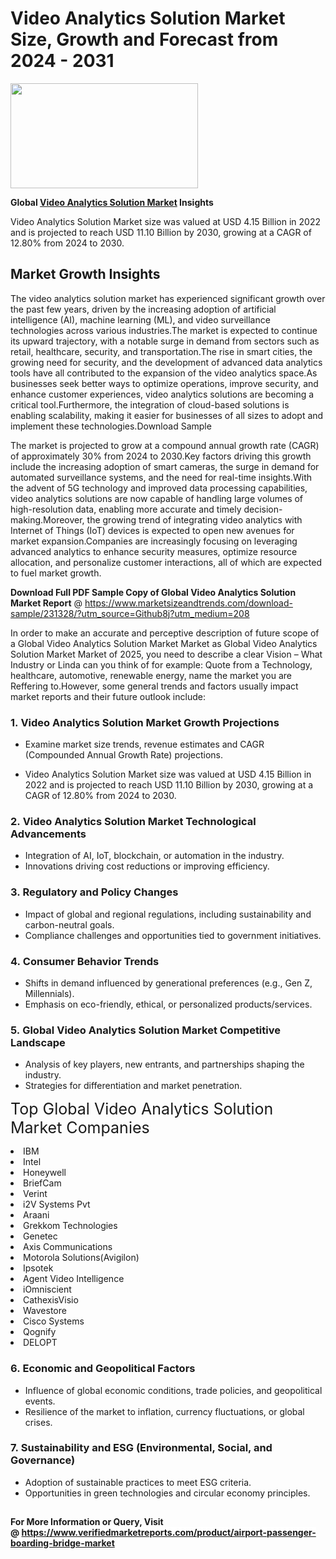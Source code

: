<H1>Video Analytics Solution Market Size, Growth and Forecast from 2024 - 2031</H1><img class="aligncenter size-medium wp-image-584254" src="https://thirdeyenews.in/wp-content/uploads/2024/09/Global-Market-Research-300x168.jpeg" alt="" width="300" height="168" /><p><strong>Global&nbsp;<a href="https://www.marketsizeandtrends.com/download-sample/231328/?utm_source=Github8j?utm_medium=208">Video Analytics Solution Market</a> Insights</strong></p><p>Video Analytics Solution Market size was valued at USD 4.15 Billion in 2022 and is projected to reach USD 11.10 Billion by 2030, growing at a CAGR of 12.80% from 2024 to 2030.</p><p><h2>Market Growth Insights</h2> <p>The video analytics solution market has experienced significant growth over the past few years, driven by the increasing adoption of artificial intelligence (AI), machine learning (ML), and video surveillance technologies across various industries.The market is expected to continue its upward trajectory, with a notable surge in demand from sectors such as retail, healthcare, security, and transportation.The rise in smart cities, the growing need for security, and the development of advanced data analytics tools have all contributed to the expansion of the video analytics space.As businesses seek better ways to optimize operations, improve security, and enhance customer experiences, video analytics solutions are becoming a critical tool.Furthermore, the integration of cloud-based solutions is enabling scalability, making it easier for businesses of all sizes to adopt and implement these technologies.Download Sample</p> <p>The market is projected to grow at a compound annual growth rate (CAGR) of approximately 30% from 2024 to 2030.Key factors driving this growth include the increasing adoption of smart cameras, the surge in demand for automated surveillance systems, and the need for real-time insights.With the advent of 5G technology and improved data processing capabilities, video analytics solutions are now capable of handling large volumes of high-resolution data, enabling more accurate and timely decision-making.Moreover, the growing trend of integrating video analytics with Internet of Things (IoT) devices is expected to open new avenues for market expansion.Companies are increasingly focusing on leveraging advanced analytics to enhance security measures, optimize resource allocation, and personalize customer interactions, all of which are expected to fuel market growth.</p><p><span class=""><strong>Download Full PDF Sample Copy of Global Video Analytics Solution Market Report</strong> @ <a href="https://www.marketsizeandtrends.com/download-sample/231328/?utm_source=Github8j?utm_medium=208" target="_blank">https://www.marketsizeandtrends.com/download-sample/231328/?utm_source=Github8j?utm_medium=208</a></span></p><p>In order to make an accurate and perceptive description of future scope of a Global&nbsp;Video Analytics Solution Market Market as Global&nbsp;Video Analytics Solution Market Market of 2025, you need to describe a clear Vision &ndash; What Industry or Linda can you think of for example: Quote from a Technology, healthcare, automotive, renewable energy, name the market you are Reffering to.However, some general trends and factors usually impact market reports and their future outlook include:</p><h3>1.&nbsp;<strong>Video Analytics Solution Market Growth Projections</strong></h3><ul><li>Examine market size trends, revenue estimates and CAGR (Compounded Annual Growth Rate) projections.</li><li><p>Video Analytics Solution Market size was valued at USD 4.15 Billion in 2022 and is projected to reach USD 11.10 Billion by 2030, growing at a CAGR of 12.80% from 2024 to 2030.</p></li></ul><h3>2.&nbsp;<strong>Video Analytics Solution Market Technological Advancements</strong></h3><ul><li>Integration of AI, IoT, blockchain, or automation in the industry.</li><li>Innovations driving cost reductions or improving efficiency.</li></ul><h3>3.&nbsp;<strong>Regulatory and Policy Changes</strong></h3><ul><li>Impact of global and regional regulations, including sustainability and carbon-neutral goals.</li><li>Compliance challenges and opportunities tied to government initiatives.</li></ul><h3>4.&nbsp;<strong>Consumer Behavior Trends</strong></h3><ul><li>Shifts in demand influenced by generational preferences (e.g., Gen Z, Millennials).</li><li>Emphasis on eco-friendly, ethical, or personalized products/services.</li></ul><h3>5.&nbsp;<strong>Global Video Analytics Solution Market Competitive Landscape</strong></h3><ul><li>Analysis of key players, new entrants, and partnerships shaping the industry.</li><li>Strategies for differentiation and market penetration.</li></ul><p data-pm-slice="1 1 []"><span style="color: inherit; font-family: inherit; font-size: 25px;">Top Global Video Analytics Solution Market Companies</span></p><div class="" data-test-id=""><p><li>IBM</li><li> Intel</li><li> Honeywell</li><li> BriefCam</li><li> Verint</li><li> i2V Systems Pvt</li><li> Araani</li><li> Grekkom Technologies</li><li> Genetec</li><li> Axis Communications</li><li> Motorola Solutions(Avigilon)</li><li> Ipsotek</li><li> Agent Video Intelligence</li><li> iOmniscient</li><li> CathexisVisio</li><li> Wavestore</li><li> Cisco Systems</li><li> Qognify</li><li> DELOPT</li></p></div><h3>6.&nbsp;<strong>Economic and Geopolitical Factors</strong></h3><ul><li>Influence of global economic conditions, trade policies, and geopolitical events.</li><li>Resilience of the market to inflation, currency fluctuations, or global crises.</li></ul><h3>7.&nbsp;<strong>Sustainability and ESG (Environmental, Social, and Governance)</strong></h3><ul><li>Adoption of sustainable practices to meet ESG criteria.</li><li>Opportunities in green technologies and circular economy principles.</li></ul><h2><strong style="font-size: 14px;">For More Information or Query, Visit @&nbsp;</strong><a style="background-color: #ffffff; font-size: 14px;" href="https://www.marketsizeandtrends.com/report/video-analytics-solution-market/" target="_blank">https://www.verifiedmarketreports.com/product/airport-passenger-boarding-bridge-market</a></h2>